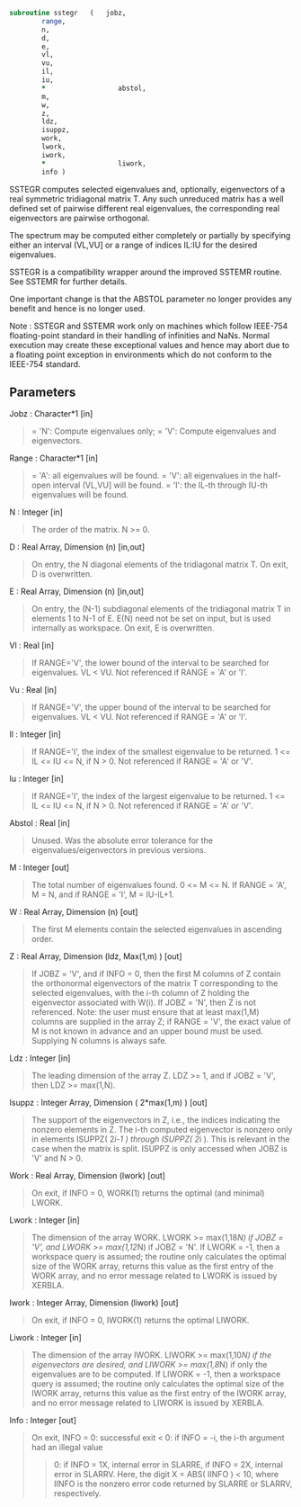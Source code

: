 ```fortran
subroutine sstegr	(	jobz,
		range,
		n,
		d,
		e,
		vl,
		vu,
		il,
		iu,
		*                  abstol,
		m,
		w,
		z,
		ldz,
		isuppz,
		work,
		lwork,
		iwork,
		*                  liwork,
		info )
```

 SSTEGR computes selected eigenvalues and, optionally, eigenvectors
 of a real symmetric tridiagonal matrix T. Any such unreduced matrix has
 a well defined set of pairwise different real eigenvalues, the corresponding
 real eigenvectors are pairwise orthogonal.

 The spectrum may be computed either completely or partially by specifying
 either an interval (VL,VU] or a range of indices IL:IU for the desired
 eigenvalues.

 SSTEGR is a compatibility wrapper around the improved SSTEMR routine.
 See SSTEMR for further details.

 One important change is that the ABSTOL parameter no longer provides any
 benefit and hence is no longer used.

 Note : SSTEGR and SSTEMR work only on machines which follow
 IEEE-754 floating-point standard in their handling of infinities and
 NaNs.  Normal execution may create these exceptional values and hence
 may abort due to a floating point exception in environments which
 do not conform to the IEEE-754 standard.

## Parameters
Jobz : Character*1 [in]
> = 'N':  Compute eigenvalues only;
> = 'V':  Compute eigenvalues and eigenvectors.

Range : Character*1 [in]
> = 'A': all eigenvalues will be found.
> = 'V': all eigenvalues in the half-open interval (VL,VU]
> will be found.
> = 'I': the IL-th through IU-th eigenvalues will be found.

N : Integer [in]
> The order of the matrix.  N >= 0.

D : Real Array, Dimension (n) [in,out]
> On entry, the N diagonal elements of the tridiagonal matrix
> T. On exit, D is overwritten.

E : Real Array, Dimension (n) [in,out]
> On entry, the (N-1) subdiagonal elements of the tridiagonal
> matrix T in elements 1 to N-1 of E. E(N) need not be set on
> input, but is used internally as workspace.
> On exit, E is overwritten.

Vl : Real [in]
> If RANGE='V', the lower bound of the interval to
> be searched for eigenvalues. VL < VU.
> Not referenced if RANGE = 'A' or 'I'.

Vu : Real [in]
> If RANGE='V', the upper bound of the interval to
> be searched for eigenvalues. VL < VU.
> Not referenced if RANGE = 'A' or 'I'.

Il : Integer [in]
> If RANGE='I', the index of the
> smallest eigenvalue to be returned.
> 1 <= IL <= IU <= N, if N > 0.
> Not referenced if RANGE = 'A' or 'V'.

Iu : Integer [in]
> If RANGE='I', the index of the
> largest eigenvalue to be returned.
> 1 <= IL <= IU <= N, if N > 0.
> Not referenced if RANGE = 'A' or 'V'.

Abstol : Real [in]
> Unused.  Was the absolute error tolerance for the
> eigenvalues/eigenvectors in previous versions.

M : Integer [out]
> The total number of eigenvalues found.  0 <= M <= N.
> If RANGE = 'A', M = N, and if RANGE = 'I', M = IU-IL+1.

W : Real Array, Dimension (n) [out]
> The first M elements contain the selected eigenvalues in
> ascending order.

Z : Real Array, Dimension (ldz, Max(1,m) ) [out]
> If JOBZ = 'V', and if INFO = 0, then the first M columns of Z
> contain the orthonormal eigenvectors of the matrix T
> corresponding to the selected eigenvalues, with the i-th
> column of Z holding the eigenvector associated with W(i).
> If JOBZ = 'N', then Z is not referenced.
> Note: the user must ensure that at least max(1,M) columns are
> supplied in the array Z; if RANGE = 'V', the exact value of M
> is not known in advance and an upper bound must be used.
> Supplying N columns is always safe.

Ldz : Integer [in]
> The leading dimension of the array Z.  LDZ >= 1, and if
> JOBZ = 'V', then LDZ >= max(1,N).

Isuppz : Integer Array, Dimension ( 2*max(1,m) ) [out]
> The support of the eigenvectors in Z, i.e., the indices
> indicating the nonzero elements in Z. The i-th computed eigenvector
> is nonzero only in elements ISUPPZ( 2*i-1 ) through
> ISUPPZ( 2*i ). This is relevant in the case when the matrix
> is split. ISUPPZ is only accessed when JOBZ is 'V' and N > 0.

Work : Real Array, Dimension (lwork) [out]
> On exit, if INFO = 0, WORK(1) returns the optimal
> (and minimal) LWORK.

Lwork : Integer [in]
> The dimension of the array WORK. LWORK >= max(1,18*N)
> if JOBZ = 'V', and LWORK >= max(1,12*N) if JOBZ = 'N'.
> If LWORK = -1, then a workspace query is assumed; the routine
> only calculates the optimal size of the WORK array, returns
> this value as the first entry of the WORK array, and no error
> message related to LWORK is issued by XERBLA.

Iwork : Integer Array, Dimension (liwork) [out]
> On exit, if INFO = 0, IWORK(1) returns the optimal LIWORK.

Liwork : Integer [in]
> The dimension of the array IWORK.  LIWORK >= max(1,10*N)
> if the eigenvectors are desired, and LIWORK >= max(1,8*N)
> if only the eigenvalues are to be computed.
> If LIWORK = -1, then a workspace query is assumed; the
> routine only calculates the optimal size of the IWORK array,
> returns this value as the first entry of the IWORK array, and
> no error message related to LIWORK is issued by XERBLA.

Info : Integer [out]
> On exit, INFO
> = 0:  successful exit
> < 0:  if INFO = -i, the i-th argument had an illegal value
> > 0:  if INFO = 1X, internal error in SLARRE,
> if INFO = 2X, internal error in SLARRV.
> Here, the digit X = ABS( IINFO ) < 10, where IINFO is
> the nonzero error code returned by SLARRE or
> SLARRV, respectively.


